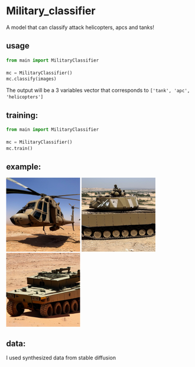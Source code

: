 # Military_classifier

A model that can classify attack helicopters, apcs and tanks!

## usage

```python
from main import MilitaryClassifier

mc = MilitaryClassifier()
mc.classify(images)
```

The output will be a 3 variables vector that corresponds to `['tank', 'apc', 'helicopters']`

## training:

```python
from main import MilitaryClassifier

mc = MilitaryClassifier()
mc.train()
```

## example:

<p align="left">
  <img width="200" src="https://github.com/matan-chan/Military_classifier/blob/main/examples/helicopter.png?raw=true">
  <img width="200" src="https://github.com/matan-chan/Military_classifier/blob/main/examples/tank.png?raw=true">
  <img width="200" src="https://github.com/matan-chan/Military_classifier/blob/main/examples/apc.png?raw=true">
</p>

## data:

I used synthesized data from stable diffusion
